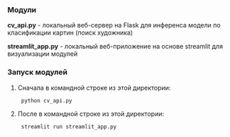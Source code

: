 ### Модули
**cv_api.py** - локальный веб-сервер на Flask для инференса модели по класификации картин (поиск художника)

**streamlit_app.py** - локальный веб-приложение на основе streamlit для визуализации модулей 

### Запуск модулей
1. Сначала в командной строке из этой директории:
    
        python cv_api.py


2. После в командной строке из этой директории:

        streamlit run streamlit_app.py

